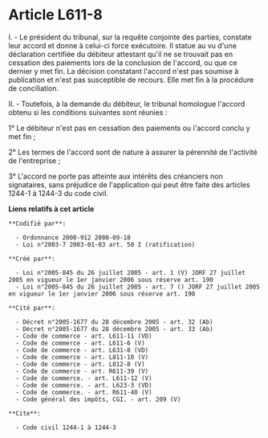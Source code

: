 # Article L611-8

I. - Le président du tribunal, sur la requête conjointe des parties, constate leur accord et donne à celui-ci force
exécutoire. Il statue au vu d'une déclaration certifiée du débiteur attestant qu'il ne se trouvait pas en cessation des
paiements lors de la conclusion de l'accord, ou que ce dernier y met fin. La décision constatant l'accord n'est pas soumise à
publication et n'est pas susceptible de recours. Elle met fin à la procédure de conciliation.

II. - Toutefois, à la demande du débiteur, le tribunal homologue l'accord obtenu si les conditions suivantes sont réunies :

1° Le débiteur n'est pas en cessation des paiements ou l'accord conclu y met fin ;

2° Les termes de l'accord sont de nature à assurer la pérennité de l'activité de l'entreprise ;

3° L'accord ne porte pas atteinte aux intérêts des créanciers non signataires, sans préjudice de l'application qui peut être
faite des articles 1244-1 à 1244-3 du code civil.

**Liens relatifs à cet article**

	**Codifié par**:

	  - Ordonnance 2000-912 2000-09-18
	  - Loi n°2003-7 2003-01-03 art. 50 I (ratification)

	**Créé par**:

	  - Loi n°2005-845 du 26 juillet 2005 - art. 1 (V) JORF 27 juillet 2005 en vigueur le 1er janvier 2006 sous réserve art. 190
	  - Loi n°2005-845 du 26 juillet 2005 - art. 7 () JORF 27 juillet 2005 en vigueur le 1er janvier 2006 sous réserve art. 190

	**Cité par**:

	  - Décret n°2005-1677 du 28 décembre 2005 - art. 32 (Ab)
	  - Décret n°2005-1677 du 28 décembre 2005 - art. 33 (Ab)
	  - Code de commerce - art. L611-11 (VD)
	  - Code de commerce - art. L611-6 (V)
	  - Code de commerce - art. L631-8 (VD)
	  - Code de commerce - art. L811-10 (V)
	  - Code de commerce - art. L812-8 (V)
	  - Code de commerce - art. R611-39 (V)
	  - Code de commerce. - art. L611-12 (V)
	  - Code de commerce. - art. L623-3 (VD)
	  - Code de commerce. - art. R611-40 (V)
	  - Code général des impôts, CGI. - art. 209 (V)

	**Cite**:

	  - Code civil 1244-1 à 1244-3
